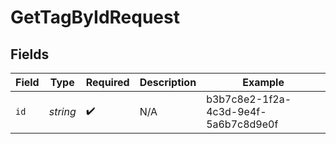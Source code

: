 # GetTagByIdRequest


## Fields

| Field                                | Type                                 | Required                             | Description                          | Example                              |
| ------------------------------------ | ------------------------------------ | ------------------------------------ | ------------------------------------ | ------------------------------------ |
| `id`                                 | *string*                             | :heavy_check_mark:                   | N/A                                  | b3b7c8e2-1f2a-4c3d-9e4f-5a6b7c8d9e0f |